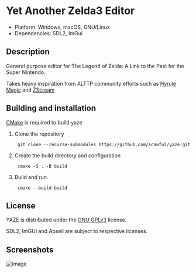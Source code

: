 # Yet Another Zelda3 Editor

- Platform: Windows, macOS, GNU/Linux
- Dependencies: SDL2, ImGui

## Description

General purpose editor for The Legend of Zelda: A Link to the Past for the Super Nintendo.

Takes heavy inspiration from ALTTP community efforts such as [Hyrule Magic](https://www.romhacking.net/utilities/200/) and [ZScream](https://github.com/Zarby89/ZScreamDungeon)

Building and installation
-------------------------
[CMake](http://www.cmake.org "CMake") is required to build yaze 

1. Clone the repository

        git clone --recurse-submodules https://github.com/scawful/yaze.git 

2. Create the build directory and configuration

        cmake -S . -B build

3. Build and run.

        cmake --build build

License
--------
YAZE is distributed under the [GNU GPLv3](https://www.gnu.org/licenses/gpl-3.0.txt) license.

SDL2, ImGUI and Abseil are subject to respective licenses.

Screenshots
--------
![image](https://user-images.githubusercontent.com/47263509/194669806-2b0da68d-9d38-4f52-bcce-c60ee861092c.png)


